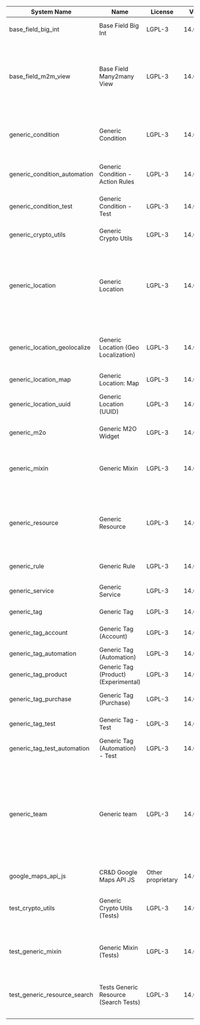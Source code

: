 | System Name | Name | License | Version | Summary | Price |
|---|---|---|---|---|---|
| base_field_big_int | Base Field Big Int | LGPL-3 | 14.0.0.5.0 | BigInt field implementation for Odoo |  |
| base_field_m2m_view | Base Field Many2many View | LGPL-3 | 14.0.0.5.0 | Adds Many2manyView field implementation for Odoo. Useful in cases when m2m relation computed via Postgresql View |  |
| generic_condition | Generic Condition | LGPL-3 | 14.0.1.21.0 | Create generic conditions on which you         can program some logic in Odoo objects |  |
| generic_condition_automation | Generic Condition - Action Rules | LGPL-3 | 14.0.1.4.0 | Generic Conditions (Integration with Action Rules) |  |
| generic_condition_test | Generic Condition - Test | LGPL-3 | 14.0.1.11.0 | Generic Conditions - Tests (do not install manualy) |  |
| generic_crypto_utils | Generic Crypto Utils | LGPL-3 | 14.0.0.8.0 | Technical utils to add encryption to other addons |  |
| generic_location | Generic Location | LGPL-3 | 14.0.2.9.0 | Allows you to make an abstract description of the         objects location relative to the general location         (for example: house3 -> office5 -> room2 -> table5) |  |
| generic_location_geolocalize | Generic Location (Geo Localization) | LGPL-3 | 14.0.1.10.0 | Generic Location (Automaticaly determine geo coordinates         for location by its address) |  |
| generic_location_map | Generic Location: Map | LGPL-3 | 14.0.1.9.0 | Display locations on map view. |  |
| generic_location_uuid | Generic Location (UUID) | LGPL-3 | 14.0.1.7.0 | Generic Location (Add UUID to generic locations) |  |
| generic_m2o | Generic M2O Widget | LGPL-3 | 14.0.1.8.0 | Generic Many2one widget |  |
| generic_mixin | Generic Mixin | LGPL-3 | 14.0.1.80.0 | Technical module with generic mixins, that may help to build other modules |  |
| generic_resource | Generic Resource | LGPL-3 | 14.0.1.49.0 | Provides the ability to create and categorize         various resources that can be used in other Odoo modules. |  |
| generic_rule | Generic Rule | LGPL-3 | 14.0.1.7.0 | Adds new top-level menu 'rules' |  |
| generic_service | Generic Service | LGPL-3 | 14.0.1.29.0 | Create and manage service catalog |  |
| generic_tag | Generic Tag | LGPL-3 | 14.0.2.13.0 | Generic tag management. |  |
| generic_tag_account | Generic Tag (Account) | LGPL-3 | 14.0.1.5.0 | Generic tag integration with account addon |  |
| generic_tag_automation | Generic Tag (Automation) | LGPL-3 | 14.0.1.5.0 |  |  |
| generic_tag_product | Generic Tag (Product) (Experimental) | LGPL-3 | 14.0.1.5.0 | Generic tag integration with product addon |  |
| generic_tag_purchase | Generic Tag (Purchase) | LGPL-3 | 14.0.1.5.0 | Generic tag integration with purchase addon |  |
| generic_tag_test | Generic Tag - Test | LGPL-3 | 14.0.1.7.0 | Generic Tag - Tests (do not install manualy) |  |
| generic_tag_test_automation | Generic Tag (Automation) - Test | LGPL-3 | 14.0.1.4.0 |  |  |
| generic_team | Generic team | LGPL-3 | 14.0.1.20.0 | With this module you can create teams and add         users to them, which allows you to perform group         actions (such as assigning a responsible team         instead of one person) while working with Odoo applications. |  |
| google_maps_api_js | CR&D Google Maps API JS | Other proprietary | 14.0.0.4.0 |  |  |
| test_crypto_utils | Generic Crypto Utils (Tests) | LGPL-3 | 14.0.0.13.0 | Technical module that have to be used to test Generic Crypto Utils module |  |
| test_generic_mixin | Generic Mixin (Tests) | LGPL-3 | 14.0.0.23.0 | Technical module that have to be used to test Generic Mixin module |  |
| test_generic_resource_search | Tests Generic Resource (Search Tests) | LGPL-3 | 14.0.0.4.0 | Technical module that have to be used to test Generic Resource search cases |  |
